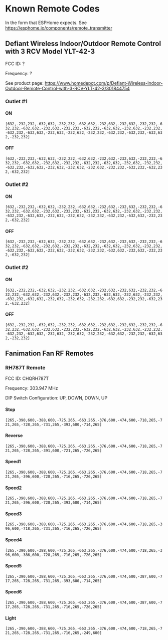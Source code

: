 # Known Remote Codes
In the form that ESPHome expects. See https://esphome.io/components/remote_transmitter

## Defiant Wireless Indoor/Outdoor Remote Control with 3 RCV Model YLT-42-3

FCC ID: ?

Frequency: ?

See product page: https://www.homedepot.com/p/Defiant-Wireless-Indoor-Outdoor-Remote-Control-with-3-RCV-YLT-42-3/301844754

### Outlet #1

#### ON
`[632,-232,232,-632,632,-232,232,-632,632,-232,632,-232,632,-232,232,-632,232,-632,632,-232,632,-232,232,-632,232,-632,632,-232,632,-232,232,-632,232,-632,632,-232,632,-232,632,-232,232,-632,232,-632,232,-632,632,-232,232]`

#### OFF
`[632,-232,232,-632,632,-232,232,-632,632,-232,632,-232,632,-232,232,-632,232,-632,632,-232,632,-232,232,-632,232,-632,632,-232,632,-232,232,-632,232,-632,632,-232,632,-232,632,-232,632,-232,232,-632,232,-632,232,-632,232]`

### Outlet #2

#### ON
`[632,-232,232,-632,632,-232,232,-632,632,-232,632,-232,632,-232,232,-632,232,-632,632,-232,632,-232,232,-632,232,-632,632,-232,632,-232,232,-632,232,-632,632,-232,632,-232,632,-232,232,-632,232,-632,632,-232,232,-632,232]`

#### OFF
`[632,-232,232,-632,632,-232,232,-632,632,-232,632,-232,632,-232,232,-632,232,-632,632,-232,632,-232,232,-632,232,-632,632,-232,632,-232,232,-632,232,-632,632,-232,632,-232,632,-232,232,-632,632,-232,632,-232,232,-632,232]`

### Outlet #2

#### ON
`[632,-232,232,-632,632,-232,232,-632,632,-232,632,-232,632,-232,232,-632,232,-632,632,-232,632,-232,232,-632,232,-632,632,-232,632,-232,232,-632,232,-632,632,-232,632,-232,632,-232,232,-632,632,-232,232,-632,232,-632,232]`

#### OFF
`[632,-232,232,-632,632,-232,232,-632,632,-232,632,-232,632,-232,232,-632,232,-632,632,-232,632,-232,232,-632,232,-632,632,-232,632,-232,232,-632,232,-632,632,-232,632,-232,632,-232,232,-632,632,-232,232,-632,632,-232,232]`

## Fanimation Fan RF Remotes

### RH787T Remote

FCC ID: CHQRH787T

Frequency: 303.947 MHz

DIP Switch Configuration: UP, DOWN, DOWN, UP

#### Stop

`[265,-390,600,-388,600,-725,265,-663,265,-376,600,-474,600,-718,265,-721,265,-728,265,-731,265,-393,600,-714,265]`

#### Reverse

`[265,-390,600,-388,600,-725,265,-663,265,-376,600,-474,600,-718,265,-721,265,-728,265,-391,600,-721,265,-726,265]`

#### Speed1

`[265,-390,600,-388,600,-725,265,-663,265,-376,600,-474,600,-718,265,-721,265,-396,600,-728,265,-716,265,-726,265]`

#### Speed2

`[265,-390,600,-388,600,-725,265,-663,265,-376,600,-474,600,-718,265,-721,265,-396,600,-728,265,-393,600,-714,265]`

#### Speed3

`[265,-390,600,-388,600,-725,265,-663,265,-376,600,-474,600,-718,265,-396,600,-718,265,-731,265,-716,265,-726,265]`

#### Speed4

`[265,-390,600,-388,600,-725,265,-663,265,-376,600,-474,600,-718,265,-396,600,-386,600,-728,265,-716,265,-726,265]`

#### Speed5

`[265,-390,600,-388,600,-725,265,-663,265,-376,600,-474,600,-387,600,-717,265,-728,265,-731,265,-393,600,-714,265]`

#### Speed6

`[265,-390,600,-388,600,-725,265,-663,265,-376,600,-474,600,-387,600,-717,265,-728,265,-731,265,-716,265,-726,265]`

#### Light

`[265,-390,600,-388,600,-725,265,-663,265,-376,600,-474,600,-718,265,-721,265,-728,265,-731,265,-716,265,-249,600]`